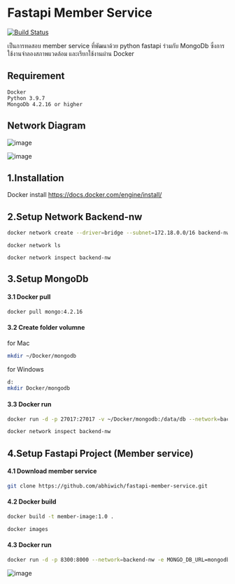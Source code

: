 # Fastapi Member Service 
[![Build Status](https://travis-ci.org/joemccann/dillinger.svg?branch=master)](https://travis-ci.org/joemccann/dillinger)

เป็นการทดสอบ member service ที่พัฒนาด้วย python fastapi ร่วมกับ MongoDb ซึ่งการใช้งานจำลองสภาพแวดล้อม และเรียกใช้งานผ่าน Docker

## Requirement 
```
Docker
Python 3.9.7
MongoDb 4.2.16 or higher
```
## Network Diagram
![image](https://drive.google.com/uc?export=view&id=1QfTYFx9L9_DFpzXFylZ1kDVyrx3BePz_)


![image](https://drive.google.com/uc?export=view&id=1EaoKkVdKqHBUzhPuckBEK3aoRmRQyKpJ)


## 1.Installation 
Docker install 
https://docs.docker.com/engine/install/

## 2.Setup Network Backend-nw 
```sh
docker network create --driver=bridge --subnet=172.18.0.0/16 backend-nw
```
```
docker network ls
```
```
docker network inspect backend-nw
```

## 3.Setup MongoDb 
#### 3.1 Docker pull
```sh
docker pull mongo:4.2.16
```
#### 3.2 Create folder volumne
 for Mac 
```sh
mkdir ~/Docker/mongodb
```
for Windows 
```sh
d:
mkdir Docker/mongodb
```
#### 3.3 Docker run
```sh
docker run -d -p 27017:27017 -v ~/Docker/mongodb:/data/db --network=backend-nw --name mongo-con mongo:4.2.16
```
```sh
docker network inspect backend-nw
```
## 4.Setup Fastapi Project (Member service)

#### 4.1 Download member service
```sh
git clone https://github.com/abhiwich/fastapi-member-service.git
```
#### 4.2 Docker build
```sh
docker build -t member-image:1.0 .
```
```sh
docker images
```
#### 4.3 Docker run
```sh
docker run -d -p 8300:8000 --network=backend-nw -e MONGO_DB_URL=mongodb://mongo-con:27017 --name member-con member-image:1.0
```

![image](https://drive.google.com/uc?export=view&id=1UvFrR_glueDopnaCv-6d2Gd2TnckGXLa)



